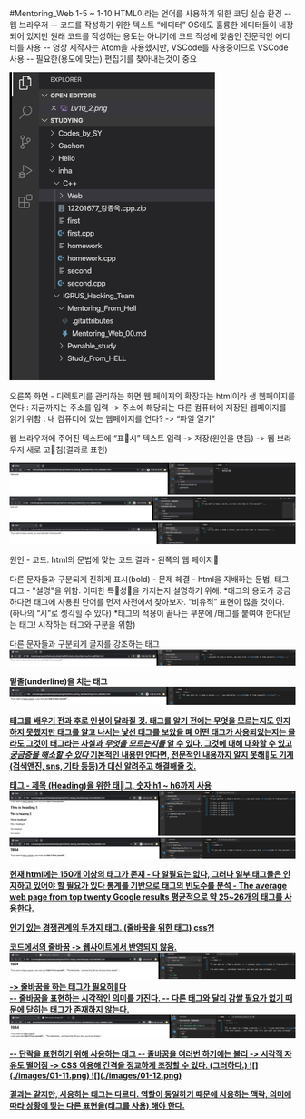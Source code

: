 #Mentoring_Web
1-5 ~ 1-10
HTML이라는 언어를 사용하기 위한 코딩 실습 환경
	-- 웹 브라우저
	-- 코드를 작성하기 위한 텍스트 “에디터” 
		OS에도 훌륭한 에디터들이 내장되어 있지만 원래 코드를 작성하는 용도는 아니기에 코드 작성에 맞춤인 전문적인 에디터를 사용
	-- 영상 제작자는 Atom을 사용했지만,  VSCode를 사용중이므로 VSCode 사용
	-- 필요한(용도에 맞는) 편집기를 찾아내는것이 중요

![](./images/01-1.jpg)


오른쪽 화면 - 디렉토리를 관리하는 화면
웹 페이지의 확장자는 html이라 생
웹페이지를 연다
	: 지금까지는 주소를 입력 -> 주소에 해당되는 다른 컴퓨터에 저장된 웹페이지를 읽기 위함
	: 내 컴퓨터에 있는 웹페이지를 연다? -> “파일 열기”

웹 브라우저에 주어진 텍스트에 “표시”
텍스트 입력 -> 저장(원인을 만듬) -> 웹 브라우저 새로 고침(결과로 표현)

![](./images/01-2.png)
![](./images/01-3.jpg)
![](./images/01-4.jpg)

원인 - 코드. html의 문법에 맞는 코드
결과 - 왼쪽의 웹 페이지

다른 문자들과 구분되게 진하게 표시(bold) - 문제
헤결 - html을 지배하는 문법, 태그
태그 - "설명"을 위함. 어떠한 특성을 가지는지 설명하기 위해.
*태그의 용도가 궁금하다면 태그에 사용된 단어를 먼저 사전에서 찾아보자. “비유적” 표현이 많을 것이다. (하나의 “시”로 셍긱힐 수 있다)
*태그의 적용이 끝나는 부분에 /태그를 붙여야 한다(닫는 태그! 시작하는 태그와 구분을 위함)

다른 문자들과 구분되게 글자를 강조하는 태그 _<strong>_
![](./images/01-5.png)

밑줄(underline)을 치는 태그 <u>
![](./images/01-6.png)

태그를 배우기 전과 후로 인생이 달라질 것.
태그를 알기 전에는 무엇을 모르는지도 인지하지 못했지만 태그를 알고 나서는 낯선 태그를 보았을 뗴 어떤 태그가 사용되었는지는 몰라도 그것이 태그라는 사실과 _무엇을 모르는지를_ 알 수 있다.  그것에 대해 대화할 수 있고 _궁금증을 해소할 수 있다_
기본적인 내용만 안다면, 전문적인 내용까지 알지 못해도 기계(검색앤진, sns, 기타 등등)가 대신 알려주고 해결해줄 것.

<h> 태그 - 제목 
(Heading)을 위한 태그, 숫자 h1 ~ h6까지 사용
![](./images/01-7.png)
![](./images/01-8.png)

현재 html에는 150개 이상의 태그가 존재 - 다 알필요는 없다, 그러나 일부 태그들은 인지하고 있어야 할 필요가 있다
통계를 기반으로 태그의 빈도수를 분석 - [The average web page from top twenty Google results](https://www.advancedwebranking.com/html/)
평균적으로 약 25~26개의 태그를 사용한다.


인기 있는 경쟁관계의 두가지 태그. (줄바꿈을 위한 태그)
css?!

코드에서의 줄바꿈 -> 웹사이트에서 반영되지 않음. 
![](./images/01-9.png)
-> 줄바꿈을 하는 태그가 필요하다
<br>
-- 줄바꿈을 표현하는 시각적인 의미를 가진다.
-- 다른 태그와 달리 감쌀 필요가 없기 때문에 닫히는 태그가 존재하지 않는다.
![](./images/01-10.png)
<p>
-- 단락을 표현하기 위해 사용하는 태그
-- 줄바꿈을 여러번 하기에는  불리 -> 시각적 자유도 떨어짐 -> CSS 이용해 간격을 정교하게 조정할 수 있다. (그러하다.)
![](./images/01-11.png)
![](./images/01-12.png)

결과는 같지만, 사용하는 태그는 다르다. 역할이 동일하기 때문에 사용하는 맥락, 의미에 따라 상황에 맞는 다른 표현을(태그를 사용) 해야 한다. 

